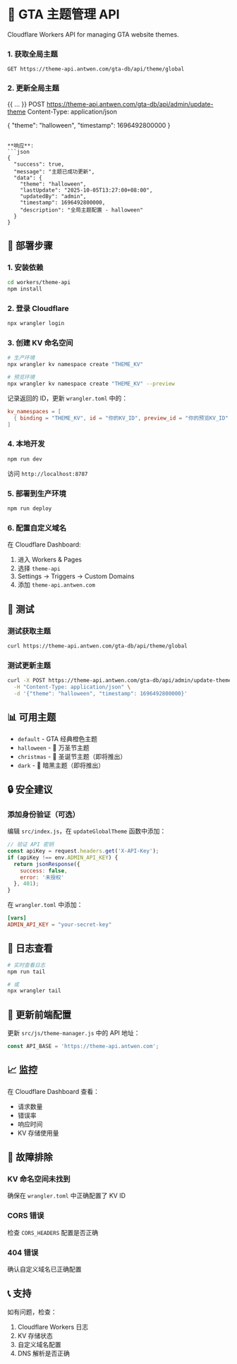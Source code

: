 # 🎨 GTA 主题管理 API

Cloudflare Workers API for managing GTA website themes.


### 1. 获取全局主题
```
GET https://theme-api.antwen.com/gta-db/api/theme/global
```
### 2. 更新全局主题
{{ ... }}
POST https://theme-api.antwen.com/gta-db/api/admin/update-theme
Content-Type: application/json

{
  "theme": "halloween",
  "timestamp": 1696492800000
}
```

**响应**:
```json
{
  "success": true,
  "message": "主题已成功更新",
  "data": {
    "theme": "halloween",
    "lastUpdate": "2025-10-05T13:27:00+08:00",
    "updatedBy": "admin",
    "timestamp": 1696492800000,
    "description": "全局主题配置 - halloween"
  }
}
```


## 🚀 部署步骤

### 1. 安装依赖
```bash
cd workers/theme-api
npm install
```

### 2. 登录 Cloudflare
```bash
npx wrangler login
```

### 3. 创建 KV 命名空间
```bash
# 生产环境
npx wrangler kv namespace create "THEME_KV"

# 预览环境
npx wrangler kv namespace create "THEME_KV" --preview
```

记录返回的 ID，更新 `wrangler.toml` 中的：
```toml
kv_namespaces = [
  { binding = "THEME_KV", id = "你的KV_ID", preview_id = "你的预览KV_ID" }
]
```

### 4. 本地开发
```bash
npm run dev
```

访问 `http://localhost:8787`

### 5. 部署到生产环境
```bash
npm run deploy
```

### 6. 配置自定义域名

在 Cloudflare Dashboard:
1. 进入 Workers & Pages
2. 选择 `theme-api`
3. Settings → Triggers → Custom Domains
4. 添加 `theme-api.antwen.com`

## 🧪 测试

### 测试获取主题
```bash
curl https://theme-api.antwen.com/gta-db/api/theme/global
```

### 测试更新主题
```bash
curl -X POST https://theme-api.antwen.com/gta-db/api/admin/update-theme \
  -H "Content-Type: application/json" \
  -d '{"theme": "halloween", "timestamp": 1696492800000}'
```

## 📊 可用主题

- `default` - GTA 经典橙色主题
- `halloween` - 🎃 万圣节主题
- `christmas` - 🎄 圣诞节主题（即将推出）
- `dark` - 🌙 暗黑主题（即将推出）

## 🔒 安全建议

### 添加身份验证（可选）

编辑 `src/index.js`，在 `updateGlobalTheme` 函数中添加：

```javascript
// 验证 API 密钥
const apiKey = request.headers.get('X-API-Key');
if (apiKey !== env.ADMIN_API_KEY) {
  return jsonResponse({
    success: false,
    error: '未授权'
  }, 401);
}
```

在 `wrangler.toml` 中添加：
```toml
[vars]
ADMIN_API_KEY = "your-secret-key"
```

## 📝 日志查看

```bash
# 实时查看日志
npm run tail

# 或
npx wrangler tail
```

## 🔄 更新前端配置

更新 `src/js/theme-manager.js` 中的 API 地址：

```javascript
const API_BASE = 'https://theme-api.antwen.com';
```

## 📈 监控

在 Cloudflare Dashboard 查看：
- 请求数量
- 错误率
- 响应时间
- KV 存储使用量

## 🐛 故障排除

### KV 命名空间未找到
确保在 `wrangler.toml` 中正确配置了 KV ID

### CORS 错误
检查 `CORS_HEADERS` 配置是否正确

### 404 错误
确认自定义域名已正确配置

## 📞 支持

如有问题，检查：
1. Cloudflare Workers 日志
2. KV 存储状态
3. 自定义域名配置
4. DNS 解析是否正确
